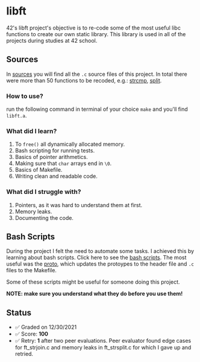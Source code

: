 # libft

42's libft project's objective is to re-code some of the most useful libc functions to create our own static library. This library is used in all of the projects during studies at 42 school.

## Sources

In [sources](./sources) you will find all the `.c` source files of this project. In total there were more than 50 functions to be recoded, e.g.: [strcmp](./sources/ft_strcmp.c), [split](./sources/ft_strsplit.c).

### How to use?

run the following command in terminal of your choice `make` and you'll find `libft.a`.

### What did I learn?

1. To `free()` all dynamically allocated memory.
2. Bash scripting for running tests.
3. Basics of pointer arithmetics.
4. Making sure that `char` arrays end in `\0`.
5. Basics of Makefile.
6. Writing clean and readable code.

### What did I struggle with?
1. Pointers, as it was hard to understand them at first.
2. Memory leaks.
3. Documenting the code.

## Bash Scripts

During the project I felt the need to automate some tasks. I achieved this by learning about bash scripts. Click here to see the [bash scripts](./useful_shell). The most useful was the [proto](./useful_shell/proto.sh), which updates the protoypes to the header file and `.c` files to the Makefile.

Some of these scripts might be useful for someone doing this project. 

**NOTE: make sure you understand what they do before you use them!**

## Status

- ✅ Graded on 12/30/2021
- ✅ Score: **100**
- ✅ Retry: **1** after two peer evaluations. Peer evaluator found edge cases for ft_strjoin.c and memory leaks in ft_strsplit.c for which I gave up and retried.
